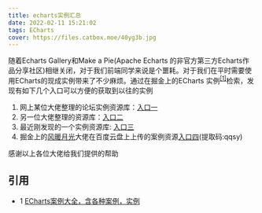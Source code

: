 ```yaml
---
title: echarts实例汇总
date: 2022-02-11 15:21:02
tags: ECharts
cover: https://files.catbox.moe/40yg3b.jpg
---
```


随着Echarts Gallery和Make a Pie(Apache Echarts 的非官方第三方Echarts作品分享社区)相继关闭，对于我们前端同学来说是个噩耗。对于我们在平时需要使用ECharts的现成实例带来了不少麻烦。通过在掘金上的ECharts 实例<sup>[[1]](#refer)</sup>检索，发现有如下几个入口可以方便的获取到以往的实例
  1. 网上某位大佬整理的论坛实例资源库：[入口一](http://192.144.199.210/forum.php?mod=forumdisplay&fid=2) 
  2. 另一位大佬整理的资源库：[入口二](http://analysis.datains.cn/finance-admin/#/chartLib/all)
  3. 最近刚发现的一个实例资源库: [入口三](http://ppchart.com/#/)
  4. 掘金上的[风暖月光](https://juejin.cn/user/1714893870864301)大佬在百度云盘上上传的案例资源[入口四](https://pan.baidu.com/share/init?surl=z73BAufIo0aV5_ZGQ66xmg)(提取码:qqsy)
   
   感谢以上各位大佬给我们提供的帮助
  
## 引用

<div id="refer"></div>

- 1 [ECharts案例大全，含各种案例，实例](https://juejin.cn/post/7062254510311211044?utm_source=gold_browser_extension)